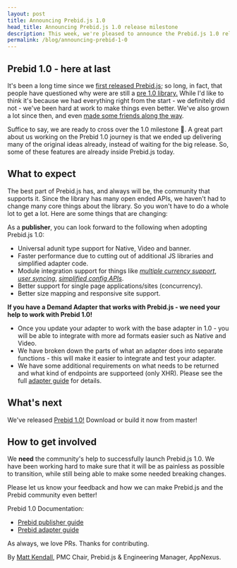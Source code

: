 ```yaml
---
layout: post
title: Announcing Prebid.js 1.0
head_title: Announcing Prebid.js 1.0 release milestone
description: This week, we're pleased to announce the Prebid.js 1.0 release milestone
permalink: /blog/announcing-prebid-1-0
---
```


## Prebid 1.0 - here at last

It's been a long time since we [first released Prebid.js](http://prebid.org/blog/happy-birthday-prebid-js); so long, in fact, that people have questioned why were are still a [pre 1.0 library.](https://github.com/prebid/Prebid.js/issues/891) While I'd like to think it's because we had everything right from the start - we definitely did not - we've been hard at work to make things even better. We've also grown a lot since then, and even [made some friends along the way](http://prebid.org/blog/announcing-prebid-org).

Suffice to say, we are ready to cross over the 1.0 milestone :rocket:. A great part about us working on the Prebid 1.0 journey is that we ended up delivering many of the original ideas already, instead of waiting for the big release. So, some of these features are already inside Prebid.js today.


## What to expect

The best part of Prebid.js has, and always will be, the community that supports it. Since the library has many open ended APIs, we haven't had to change many core things about the library. So you won't have to do a whole lot to get a lot. Here are some things that are changing:

As a **publisher**, you can look forward to the following when adopting Prebid.js 1.0:

- Universal adunit type support for Native, Video and banner.
- Faster performance due to cutting out of additional JS libraries and simplified adapter code.
- Module integration support for things like [*multiple currency support*](http://prebid.org/dev-docs/modules/currency.html), [*user syncing*](http://prebid.org/dev-docs/publisher-api-reference.html#module_pbjs.userSync), [*simplified config APIs*](http://prebid.org/dev-docs/publisher-api-reference.html#module_pbjs.setConfig). 
- Better support for single page applications/sites (concurrency).
- Better size mapping and responsive site support.

**If you have a Demand Adapter that works with Prebid.js -  we need your help to work with Prebid 1.0!**

- Once you update your adapter to work with the base adapter in 1.0 - you will be able to integrate with more ad formats easier such as Native and Video. 
- We have broken down the parts of what an adapter does into separate functions - this will make it easier to integrate and test your adapter.
- We have some additional requirements on what needs to be returned and what kind of endpoints are supporteed (only XHR). Please see the full [adapter guide](http://prebid.org/dev-docs/bidder-adapter-1.html) for details.

## What's next

We've released [Prebid 1.0!](https://github.com/prebid/Prebid.js/releases/tag/1.0.0) Download or build it now from master!

## How to get involved

We **need** the community's help to successfully launch Prebid.js 1.0. We have been working hard to make sure that it will be as painless as possible to transition, while still being able to make some needed breaking changes. 

Please let us know your feedback and how we can make Prebid.js and the Prebid community even better!

Prebid 1.0 Documentation:

- [Prebid publisher guide](http://prebid.org/dev-docs//prebid-1.0-API.html)
- [Prebid adapter guide](http://prebid.org/dev-docs/bidder-adapter-1.html)

As always, we love PRs. Thanks for contributing. 

By [Matt Kendall](https://github.com/mkendall07), PMC Chair, Prebid.js & Engineering Manager, AppNexus. 
